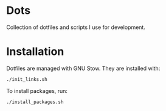 # Dots

Collection of dotfiles and scripts I use for development.

# Installation

Dotfiles are managed with GNU Stow. They are installed with:

```bash
./init_links.sh
```

To install packages, run:

```bash
./install_packages.sh
```
